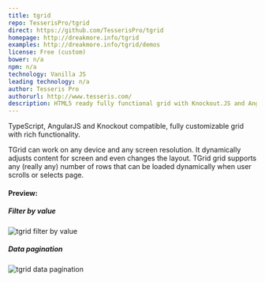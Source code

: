 ```yaml
---
title: tgrid
repo: TesserisPro/tgrid
direct: https://github.com/TesserisPro/tgrid
homepage: http://dreakmore.info/tgrid
examples: http://dreakmore.info/tgrid/demos
license: Free (custom)
bower: n/a
npm: n/a
technology: Vanilla JS
leading technology: n/a
author: Tesseris Pro
authorurl: http://www.tesseris.com/
description: HTML5 ready fully functional grid with Knockout.JS and AngularJS support.
---
```


TypeScript, AngularJS and Knockout compatible, fully customizable grid with rich functionality.

TGrid can work on any device and any screen resolution. It dynamically adjusts content for screen and even changes the layout. TGrid grid supports any (really any) number of rows that can be loaded dynamically when user scrolls or selects page.

#### Preview:

##### Filter by value
![tgrid filter by value](/images/libraries/tgrid/tgrid-filtering-by-value-example.png "tgrid filter by value")

##### Data pagination
![tgrid data pagination](/images/libraries/tgrid/tgrid-pagination-example.png "tgrid data pagination")
